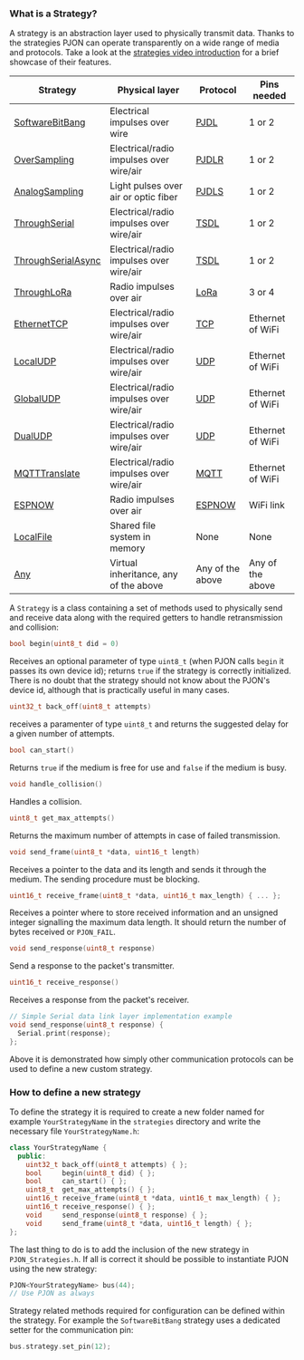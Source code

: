 
### What is a Strategy?
A strategy is an abstraction layer used to physically transmit data. Thanks to the strategies PJON can operate transparently on a wide range of media and protocols. Take a look at the [strategies video introduction](https://www.youtube.com/watch?v=yPu45xoAHGg) for a brief showcase of their features.

| Strategy      | Physical layer | Protocol | Pins needed   |
| ------------- | -------------- | -------- | ------------- |
| [SoftwareBitBang](SoftwareBitBang) | Electrical impulses over wire | [PJDL](SoftwareBitBang/specification/PJDL-specification-v4.1.md) | 1 or 2 |
| [OverSampling](OverSampling)  | Electrical/radio impulses over wire/air | [PJDLR](OverSampling/specification/PJDLR-specification-v3.0.md) | 1 or 2 |
| [AnalogSampling](AnalogSampling)  | Light pulses over air or optic fiber | [PJDLS](AnalogSampling/specification/PJDLS-specification-v2.0.md) | 1 or 2 |
| [ThroughSerial](ThroughSerial)  | Electrical/radio impulses over wire/air | [TSDL](ThroughSerial/specification/TSDL-specification-v3.0.md) | 1 or 2 |
| [ThroughSerialAsync](ThroughSerialAsync)  | Electrical/radio impulses over wire/air | [TSDL](ThroughSerial/specification/TSDL-specification-v3.0.md) | 1 or 2 |
| [ThroughLoRa](ThroughLoRa)  | Radio impulses over air | [LoRa](https://lora-alliance.org/sites/default/files/2018-07/lorawan1.0.3.pdf) | 3 or 4 |
| [EthernetTCP](EthernetTCP)  | Electrical/radio impulses over wire/air | [TCP](https://tools.ietf.org/html/rfc793) | Ethernet of WiFi |
| [LocalUDP](LocalUDP)  | Electrical/radio impulses over wire/air | [UDP](https://tools.ietf.org/html/rfc768) | Ethernet of WiFi |
| [GlobalUDP](GlobalUDP)  | Electrical/radio impulses over wire/air | [UDP](https://tools.ietf.org/html/rfc768) | Ethernet of WiFi |
| [DualUDP](DualUDP)  | Electrical/radio impulses over wire/air | [UDP](https://tools.ietf.org/html/rfc768) | Ethernet of WiFi |
| [MQTTTranslate](MQTTTranslate)  | Electrical/radio impulses over wire/air | [MQTT](http://docs.oasis-open.org/mqtt/mqtt/v3.1.1/os/mqtt-v3.1.1-os.pdf) | Ethernet of WiFi |
| [ESPNOW](ESPNOW)  | Radio impulses over air | [ESPNOW](https://www.espressif.com/en/products/software/esp-now/overview) | WiFi link |
| [LocalFile](LocalFile)  | Shared file system in memory | None | None |
| [Any](Any)  | Virtual inheritance, any of the above | Any of the above | Any of the above |

A `Strategy` is a class containing a set of methods used to physically send and receive data along with the required getters to handle retransmission and collision:

```cpp
bool begin(uint8_t did = 0)
```
Receives an optional parameter of type `uint8_t` (when PJON calls `begin` it passes its own device id); returns `true` if the strategy is correctly initialized. There is no doubt that the strategy should not know about the PJON's device id, although that is practically useful in many cases.

```cpp
uint32_t back_off(uint8_t attempts)
```
receives a paramenter of type `uint8_t` and returns the suggested delay for a given number of attempts.

```cpp
bool can_start()
```
Returns `true` if the medium is free for use and `false` if the medium is busy.

```cpp
void handle_collision()
```
Handles a collision.

```cpp
uint8_t get_max_attempts()
```
Returns the maximum number of attempts in case of failed transmission.

```cpp
void send_frame(uint8_t *data, uint16_t length)
```
Receives a pointer to the data and its length and sends it through the medium. The sending procedure must be blocking.

```cpp
uint16_t receive_frame(uint8_t *data, uint16_t max_length) { ... };
```
Receives a pointer where to store received information and an unsigned integer signalling the maximum data length. It should return the number of bytes received or `PJON_FAIL`.

```cpp
void send_response(uint8_t response)
```
Send a response to the packet's transmitter.

```cpp
uint16_t receive_response()
```
Receives a response from the packet's receiver.

```cpp
// Simple Serial data link layer implementation example
void send_response(uint8_t response) {
  Serial.print(response);
};
```
Above it is demonstrated how simply other communication protocols can be used to define a new custom strategy.

### How to define a new strategy
To define the strategy it is required to create a new folder named for example `YourStrategyName` in the `strategies`
directory and write the necessary file `YourStrategyName.h`:

```cpp
class YourStrategyName {
  public:
    uint32_t back_off(uint8_t attempts) { };
    bool     begin(uint8_t did) { };
    bool     can_start() { };
    uint8_t  get_max_attempts() { };
    uint16_t receive_frame(uint8_t *data, uint16_t max_length) { };
    uint16_t receive_response() { };
    void     send_response(uint8_t response) { };
    void     send_frame(uint8_t *data, uint16_t length) { };
};
```

The last thing to do is to add the inclusion of the new strategy in `PJON_Strategies.h`.
If all is correct it should be possible to instantiate PJON using the new strategy:

```cpp
PJON<YourStrategyName> bus(44);
// Use PJON as always
```

Strategy related methods required for configuration can be defined within the strategy. For example the `SoftwareBitBang` strategy uses a dedicated setter for the communication pin:
```cpp
bus.strategy.set_pin(12);
```
